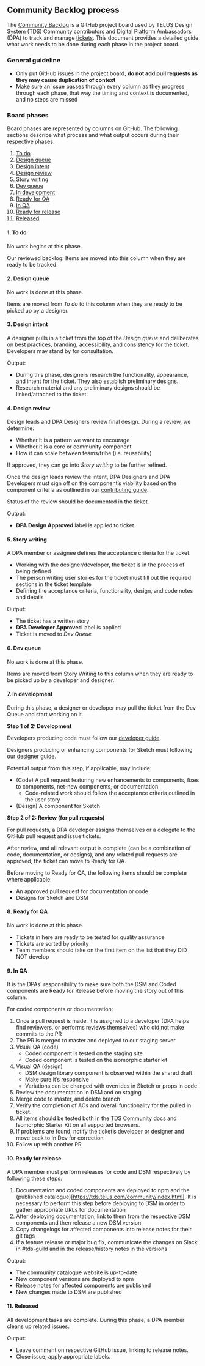 ## Community Backlog process

The [Community Backlog](https://github.com/telus/tds-community/projects/1) is a GitHub project board used by TELUS Design System (TDS) Community contributors and Digital Platform Ambassadors (DPA) to track and manage [tickets](https://github.com/telus/tds-community/issues). This document provides a detailed guide what work needs to be done during each phase in the project board.

### General guideline

- Only put GitHub issues in the project board, **do not add pull requests as they may cause duplication of context**
- Make sure an issue passes through every column as they progress through each phase, that way the timing and context is documented, and no steps are missed

### Board phases

Board phases are represented by columns on GitHub. The following sections describe what process and what output occurs during their respective phases.

1. [To do](#1-to-do)
2. [Design queue](#2-design-queue)
3. [Design intent](#3-design-intent)
4. [Design review](#4-design-review)
5. [Story writing](#5-story-writing)
6. [Dev queue](#6-dev-queue)
7. [In development](#7-in-development)
8. [Ready for QA](#8-ready-for-qa)
9. [In QA](#9-in-qa)
10. [Ready for release](#10-ready-for-release)
11. [Released](#11-released)

#### 1. To do

No work begins at this phase.

Our reviewed backlog. Items are moved into this column when they are ready to be tracked.

#### 2. Design queue

No work is done at this phase.

Items are moved from _To do_ to this column when they are ready to be picked up by a designer.

#### 3. Design intent

A designer pulls in a ticket from the top of the _Design queue_ and deliberates on best practices, branding, accessibility, and consistency for the ticket. Developers may stand by for consultation.

Output:

- During this phase, designers research the functionality, appearance, and intent for the ticket. They also establish preliminary designs.
- Research material and any preliminary designs should be linked/attached to the ticket.

#### 4. Design review

Design leads and DPA Designers review final design. During a review, we determine:

- Whether it is a pattern we want to encourage
- Whether it is a core or community component
- How it can scale between teams/tribe (i.e. reusability)

If approved, they can go into _Story writing_ to be further refined.

Once the design leads review the intent, DPA Designers and DPA Developers must sign off on the component’s viability based on the component criteria as outlined in our [contributing guide](../.github/CONTRIBUTING.md#designer-guide).

Status of the review should be documented in the ticket.

Output:

- **DPA Design Approved** label is applied to ticket

#### 5. Story writing

A DPA member or assignee defines the acceptance criteria for the ticket.

- Working with the designer/developer, the ticket is in the process of being defined
- The person writing user stories for the ticket must fill out the required sections in the ticket template
- Defining the acceptance criteria, functionality, design, and code notes and details

Output:

- The ticket has a written story
- **DPA Developer Approved** label is applied
- Ticket is moved to _Dev Queue_

#### 6. Dev queue

No work is done at this phase.

Items are moved from Story Writing to this column when they are ready to be picked up by a developer and designer.

#### 7. In development

During this phase, a designer or developer may pull the ticket from the Dev Queue and start working on it.

**Step 1 of 2: Development**

Developers producing code must follow our [developer guide](../.github/CONTRIBUTING.md#developer-guide).

Designers producing or enhancing components for Sketch must following our [designer guide](../.github/CONTRIBUTING.md#designer-guide).

Potential output from this step, if applicable, may include:

- (Code) A pull request featuring new enhancements to components, fixes to components, net-new components, or documentation
  - Code-related work should follow the acceptance criteria outlined in the user story
- (Design) A component for Sketch

**Step 2 of 2: Review (for pull requests)**

For pull requests, a DPA developer assigns themselves or a delegate to the GitHub pull request and issue tickets.

After review, and all relevant output is complete (can be a combination of code, documentation, or designs), and any related pull requests are approved, the ticket can move to Ready for QA.

Before moving to Ready for QA, the following items should be complete where applicable:

- An approved pull request for documentation or code
- Designs for Sketch and DSM

#### 8. Ready for QA

No work is done at this phase.

- Tickets in here are ready to be tested for quality assurance
- Tickets are sorted by priority
- Team members should take on the first item on the list that they DID NOT develop

#### 9. In QA

It is the DPAs' responsibility to make sure both the DSM and Coded components are Ready for Release before moving the story out of this column.

For coded components or documentation:

1. Once a pull request is made, it is assigned to a developer (DPA helps find reviewers, or performs reviews themselves) who did not make commits to the PR
2. The PR is merged to master and deployed to our staging server
3. Visual QA (code)
   - Coded component is tested on the staging site
   - Coded component is tested on the isomorphic starter kit
4. Visual QA (design)
   - DSM design library component is observed within the shared draft
   - Make sure it’s responsive
   - Variations can be changed with overrides in Sketch or props in code
5. Review the documentation in DSM and on staging
6. Merge code to master, and delete branch
7. Verify the completion of ACs and overall functionality for the pulled in ticket.
8. All items should be tested both in the TDS Community docs and Isomorphic Starter Kit on all supported browsers.
9. If problems are found, notify the ticket’s developer or designer and move back to In Dev for correction
10. Follow up with another PR

#### 10. Ready for release

A DPA member must perform releases for code and DSM respectively by following these steps:

1. Documentation and coded components are deployed to npm and the (published catalogue)[https://tds.telus.com/community/index.html]. It is necessary to perform this step before deploying to DSM in order to gather appropriate URLs for documentation
2. After deploying documentation, link to them from the respective DSM components and then release a new DSM version
3. Copy changelogs for affected components into release notes for their git tags
4. If a feature release or major bug fix, communicate the changes on Slack in #tds-guild and in the release/history notes in the versions

Output:

- The community catalogue website is up-to-date
- New component versions are deployed to npm
- Release notes for affected components are published
- New changes made to DSM are published

#### 11. Released

All development tasks are complete. During this phase, a DPA member cleans up related issues.

Output:

- Leave comment on respective GitHub issue, linking to release notes.
- Close issue, apply appropriate labels.
